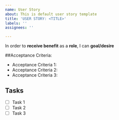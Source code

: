 ```yaml
---
name: User Story
about: This is default user story template
title: 'USER STORY: <TITLE>'
labels: ''
assignees: ''

---
```


In order to **receive benefit** as a **role**, I can **goal/desire**

##Acceptance Criteria:
- Acceptance Criteria 1:
- Acceptance Criteria 2:
- Acceptance Criteria 3:

## Tasks
- [ ] Task 1
- [ ] Task 2
- [ ] Task 3
